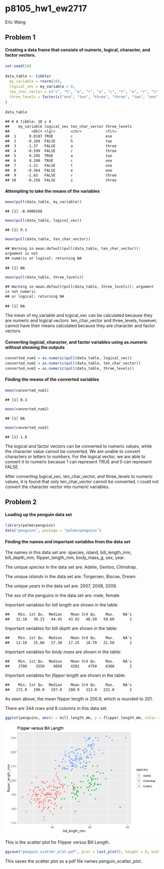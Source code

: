 p8105\_hw1\_ew2717
================
Eric Wang

## Problem 1

#### Creating a data frame that consists of numeric, logical, character, and factor vectors.

``` r
set.seed(10)

data_table <- tibble(
  my_variable = rnorm(10),
  logical_vec = my_variable > 0,
  ten_char_vector = c("c", "h", "a", "r", "a", "c", "t", "e", "r", "s"),
  three_levels = factor(c("one", "two", "three", "three", "two", "one", "one", "one", "three", "three"))
)

data_table
```

    ## # A tibble: 10 x 4
    ##    my_variable logical_vec ten_char_vector three_levels
    ##          <dbl> <lgl>       <chr>           <fct>       
    ##  1      0.0187 TRUE        c               one         
    ##  2     -0.184  FALSE       h               two         
    ##  3     -1.37   FALSE       a               three       
    ##  4     -0.599  FALSE       r               three       
    ##  5      0.295  TRUE        a               two         
    ##  6      0.390  TRUE        c               one         
    ##  7     -1.21   FALSE       t               one         
    ##  8     -0.364  FALSE       e               one         
    ##  9     -1.63   FALSE       r               three       
    ## 10     -0.256  FALSE       s               three

#### Attempting to take the means of the variables

``` r
mean(pull(data_table, my_variable))
```

    ## [1] -0.4906568

``` r
mean(pull(data_table, logical_vec))
```

    ## [1] 0.3

``` r
mean(pull(data_table, ten_char_vector))
```

    ## Warning in mean.default(pull(data_table, ten_char_vector)): argument is not
    ## numeric or logical: returning NA

    ## [1] NA

``` r
mean(pull(data_table, three_levels))
```

    ## Warning in mean.default(pull(data_table, three_levels)): argument is not numeric
    ## or logical: returning NA

    ## [1] NA

The mean of my\_variable and logical\_vec can be calculated because they
are numeric and logical vectors. ten\_char\_vector and three\_levels,
however, cannot have their means calculated because they are character
and factor vectors.

#### Converting logicial, character, and factor variables using as.numeric without showing the outputs

``` r
converted_num1 = as.numeric(pull(data_table, logical_vec))
converted_num2 = as.numeric(pull(data_table, ten_char_vector))
converted_num3 = as.numeric(pull(data_table, three_levels))
```

#### Finding the means of the converted variables

``` r
mean(converted_num1)
```

    ## [1] 0.3

``` r
mean(converted_num2)
```

    ## [1] NA

``` r
mean(converted_num3)
```

    ## [1] 1.8

The logical and factor vectors can be converted to numeric values, while
the character value cannot be converted. We are unable to convert
characters or letters to numbers. For the logical vector, we are able to
convert it to numeric because 1 can represent TRUE and 0 can represent
FALSE.

After converting logical\_vec, ten\_char\_vector, and three\_levels to
numeric values, it is found that only ten\_char\_vector cannot be
converted. I could not convert the character vector into numeric
variables.

## Problem 2

#### Loading up the penguin data set

``` r
library(palmerpenguins)
data("penguins", package = "palmerpenguins")
```

#### Finding the names and important variables from the data set

The names in this data set are: species, island, bill\_length\_mm,
bill\_depth\_mm, flipper\_length\_mm, body\_mass\_g, sex, year.

The unique *species* in the data set are: Adelie, Gentoo, Chinstrap.

The unique *islands* in the data set are: Torgersen, Biscoe, Dream.

The unique *years* in the data set are: 2007, 2008, 2009.

The *sex* of the penguins in the data set are: male, female.

Important variables for *bill length* are shown in the table:

    ##    Min. 1st Qu.  Median    Mean 3rd Qu.    Max.    NA's 
    ##   32.10   39.23   44.45   43.92   48.50   59.60       2

Important variables for *bill depth* are shown in the table:

    ##    Min. 1st Qu.  Median    Mean 3rd Qu.    Max.    NA's 
    ##   13.10   15.60   17.30   17.15   18.70   21.50       2

Important variables for *body mass* are shown in the table:

    ##    Min. 1st Qu.  Median    Mean 3rd Qu.    Max.    NA's 
    ##    2700    3550    4050    4202    4750    6300       2

Important variables for *flipper length* are shown in the table:

    ##    Min. 1st Qu.  Median    Mean 3rd Qu.    Max.    NA's 
    ##   172.0   190.0   197.0   200.9   213.0   231.0       2

As seen above, the mean flipper length is 200.9, which is rounded to
201.

There are 344 *rows* and 8 *columns* in this data set.

``` r
ggplot(penguins, aes(x = bill_length_mm, y = flipper_length_mm, color = species)) + geom_point() + ggtitle("Flipper versus Bill Length")
```

![](p8105_hw1_ew2717_files/figure-gfm/create%20scatter%20plot-1.png)<!-- -->

This is the scatter plot for Flipper versus Bill Length.

``` r
ggsave("penguin_scatter_plot.pdf", plot = last_plot(), height = 4, width = 6)
```

This saves the scatter plot as a pdf file names penguin\_scatter\_plot.

